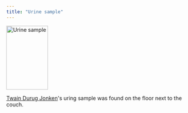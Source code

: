 ```yaml
---
title: "Urine sample"
---
```

<img src="/CrimeSceneSite/items/urine.jpg" alt="Urine sample" width="110" height="170"/>

[Twain Durug Jonken](/CrimeSceneSite/suspects/twain)'s uring sample was found on the floor next to the couch.